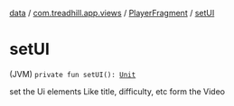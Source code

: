 [data](../../index.md) / [com.treadhill.app.views](../index.md) / [PlayerFragment](index.md) / [setUI](./set-u-i.md)

# setUI

(JVM) `private fun setUI(): `[`Unit`](https://kotlinlang.org/api/latest/jvm/stdlib/kotlin/-unit/index.html)

set the Ui elements Like title, difficulty, etc form the Video

